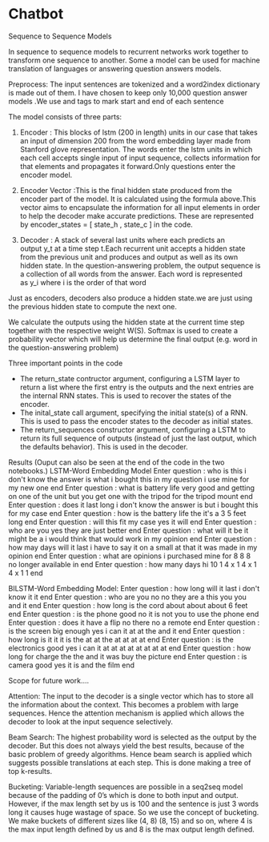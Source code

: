 # Chatbot
Sequence to Sequence Models

In sequence to sequence models to recurrent networks work together to transform  one sequence to another. Some a model can be used for machine translation of languages or answering question answers models.

Preprocess: The input sentences are tokenized and a word2index dictionary is made out of them.
I have chosen to keep only 10,000 question answer models .We use <start> and <end> tags to mark start and end of each sentence


The model consists of three parts:

1. Encoder : This blocks of lstm (200 in length) units in our case that takes an input of dimension 200 from the word embedding layer made from Stanford glove representation.
The  words  enter the lstm units in which each cell accepts single input of input sequence, collects information for that elements and propagates it forward.Only questions enter the encoder model.

2. Encoder Vector :This is the final hidden state produced from the encoder part of the model. It is calculated using the formula above.This vector aims to encapsulate the information for all input elements in order to help the decoder make accurate predictions.
These are represented by encoder_states = [ state_h , state_c ] in the code.



1. Decoder : A stack of several last units where each predicts an output y_t at a time step t.Each recurrent unit accepts a hidden state from the previous unit and produces and output as well as its own hidden state.
In the question-answering problem, the output sequence is a collection of all words from the answer. Each word is represented as y_i where i is the order of that word

Just as encoders, decoders also produce a hidden state.we are just using the previous hidden state to compute the next one.

We calculate the outputs using the hidden state at the current time step together with the respective weight W(S). Softmax is used to create a probability vector which will help us determine the final output (e.g. word in the question-answering problem)

Three important points in the code

* The return_state contructor argument, configuring a LSTM layer to return a list where the first entry is the outputs and the next entries are the internal RNN states. This is used to recover the states of the encoder.
* The inital_state call argument, specifying the initial state(s) of a RNN. This is used to pass the encoder states to the decoder as initial states.
* The return_sequences constructor argument, configuring a LSTM to return its full sequence of outputs (instead of just the last output, which the defaults behavior). This is used in the decoder.

Results (Ouput can also be seen at the end of the code in the two notebooks.)
LSTM-Word Embedding Model
Enter question : who is this
 i don't know the answer is what i bought this in my question i use mine for my new one end
Enter question : what is battery life
 very good and getting on one of the unit but you get one with the tripod for the tripod mount end
Enter question : does it last long
 i don't know the answer is but i bought this for my case end
Enter question : how is the battery life
 the it's a 3 5 feet long end
Enter question : will this fit my case
 yes it will end
Enter question : who are you
 yes they are just better end
Enter question : what will it be
 it might be a i would think that would work in my opinion end
Enter question : how may days will it last
 i have to say it on a small at that it was made in my opinion end
Enter question : what are opinions
 i purchased mine for 8 8 8 no longer available in end
Enter question : how many days
 hi 10 1 4 x 1 4 x 1 4 x 1 1 end

BILSTM-Word Embedding Model:
Enter question : how long will it last
 i don't know it it end
Enter question : who are you
 no no they are a this you you and it end
Enter question : how long is the cord
 about about about 6 feet end
Enter question : is the phone good
 no it is not you to use the phone end
Enter question : does it have a flip
 no there no a remote end
Enter question : is the screen big enough
 yes i can it at at the and it end
Enter question : how long is it
 it it is the at at the at at at at end
Enter question : is the electronics good
 yes i can it at at at at at at at at end
Enter question : how long for charge
 the the and it was buy the picture end
Enter question : is camera good
 yes it is and the film end





Scope for future work....

Attention: The input to the decoder is a single vector which has to store all the information about the context. This becomes a problem with large sequences. Hence the attention mechanism is applied which allows the decoder to look at the input sequence selectively.

Beam Search: The highest probability word is selected as the output by the decoder. But this does not always yield the best results, because of the basic problem of greedy algorithms. Hence beam search is applied which suggests possible translations at each step. This is done making a tree of top k-results.

Bucketing: Variable-length sequences are possible in a seq2seq model because of the padding of 0’s which is done to both input and output. However, if the max length set by us is 100 and the sentence is just 3 words long it causes huge wastage of space. So we use the concept of bucketing. We make buckets of different sizes like (4, 8) (8, 15) and so on, where 4 is the max input length defined by us and 8 is the max output length defined.





